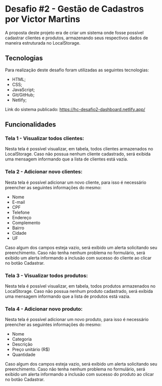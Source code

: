 # Desafio #2 - Gestão de Cadastros por Victor Martins

A proposta deste projeto era de criar um sistema onde fosse possível cadastrar clientes e produtos, armazenando seus respectivos dados de maneira estruturada no LocalStorage.

## Tecnologias

Para realização deste desafio foram utilizadas as seguintes tecnologias:

- HTML;
- CSS;
- JavaScript;
- Git/GitHub;
- Netlify;

Link do sistema publicado:
https://hc-desafio2-dashboard.netlify.app/

## Funcionalidades

### Tela 1 - Visualizar todos clientes:
Nesta tela é possível visualizar, em tabela, todos clientes armazenados no LocalStorage. Caso não possua nenhum cliente cadastrado, será exibida uma mensagem informando que a lista de clientes está vazia.

### Tela 2 - Adicionar novo clientes:
Nesta tela é possível adicionar um novo cliente, para isso é necessário preencher as seguintes informações do mesmo:
- Nome
- E-mail
- CPF
- Telefone
- Endereço
- Complemento
- Bairro
- Cidade
- UF

Caso algum dos campos esteja vazio, será exibido um alerta solicitando seu preenchimento.
Caso não tenha nenhum problema no formulário, será exibido um alerta informando a inclusão com sucesso do cliente ao clicar no botão Cadastrar.

### Tela 3 - Visualizar todos produtos:
Nesta tela é possível visualizar, em tabela, todos produtos armazenados no LocalStorage. Caso não possua nenhum produto cadastrado, será exibida uma mensagem informando que a lista de produtos está vazia.

### Tela 4 - Adicionar novo produto:
Nesta tela é possível adicionar um novo produto, para isso é necessário preencher as seguintes informações do mesmo:
- Nome
- Categoria
- Descrição
- Preço unitário (R$)
- Quantidade

Caso algum dos campos esteja vazio, será exibido um alerta solicitando seu preenchimento.
Caso não tenha nenhum problema no formulário, será exibido um alerta informando a inclusão com sucesso do produto ao clicar no botão Cadastrar.